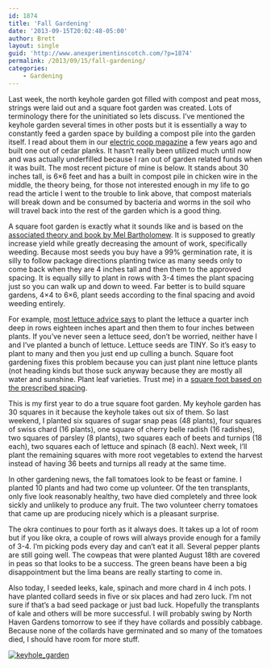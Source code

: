 ```yaml
---
id: 1874
title: 'Fall Gardening'
date: '2013-09-15T20:02:48-05:00'
author: Brett
layout: single
guid: 'http://www.anexperimentinscotch.com/?p=1874'
permalink: /2013/09/15/fall-gardening/
categories:
    - Gardening
---
```


Last week, the north keyhole garden got filled with compost and peat moss, strings were laid out and a square foot garden was created. Lots of terminology there for the uninitiated so lets discuss. I’ve mentioned the keyhole garden several times in other posts but it is essentially a way to constantly feed a garden space by building a compost pile into the garden itself. I read about them in our [electric coop magazine](http://www.texascooppower.com/texas-stories/nature-outdoors/keyhole-gardening) a few years ago and built one out of cedar planks. It hasn’t really been utilized much until now and was actually underfilled because I ran out of garden related funds when it was built. The most recent picture of mine is below. It stands about 30 inches tall, is 6×6 feet and has a built in compost pile in chicken wire in the middle, the theory being, for those not interested enough in my life to go read the article I went to the trouble to link above, that compost materials will break down and be consumed by bacteria and worms in the soil who will travel back into the rest of the garden which is a good thing.

A square foot garden is exactly what it sounds like and is based on the [associated theory and book by Mel Bartholomew](https://www.google.com/search?q=square+foot+gardening&oq=square+foot&aqs=chrome.2.69i57j0l2j5.3470j0&sourceid=chrome&ie=UTF-8). It is supposed to greatly increase yield while greatly decreasing the amount of work, specifically weeding. Because most seeds you buy have a 99% germination rate, it is silly to follow package directions planting twice as many seeds only to come back when they are 4 inches tall and then them to the approved spacing. It is equally silly to plant in rows with 3-4 times the plant spacing just so you can walk up and down to weed. Far better is to build square gardens, 4×4 to 6×6, plant seeds according to the final spacing and avoid weeding entirely.

For example, [most lettuce advice says](http://homeguides.sfgate.com/thin-leaf-lettuce-42553.html) to plant the lettuce a quarter inch deep in rows eighteen inches apart and then them to four inches between plants. If you’ve never seen a lettuce seed, don’t be worried, neither have I and I’ve planted a bunch of lettuce. Lettuce seeds are TINY. So it’s easy to plant to many and then you just end up culling a bunch. Square foot gardening fixes this problem because you can just plant nine lettuce plants (not heading kinds but those suck anyway because they are mostly all water and sunshine. Plant leaf varieties. Trust me) in a [square foot based on the prescribed spacing](http://journeytoforever.org/garden_space.html).

This is my first year to do a true square foot garden. My keyhole garden has 30 squares in it because the keyhole takes out six of them. So last weekend, I planted six squares of sugar snap peas (48 plants), four squares of swiss chard (16 plants), one square of cherry belle radish (16 radishes), two squares of parsley (8 plants), two squares each of beets and turnips (18 each), two squares each of lettuce and spinach (8 each). Next week, I’ll plant the remaining squares with more root vegetables to extend the harvest instead of having 36 beets and turnips all ready at the same time.

In other gardening news, the fall tomatoes look to be feast or famine. I planted 10 plants and had two come up volunteer. Of the ten transplants, only five look reasonably healthy, two have died completely and three look sickly and unlikely to produce any fruit. The two volunteer cherry tomatoes that came up are producing nicely which is a pleasant surprise.

The okra continues to pour forth as it always does. It takes up a lot of room but if you like okra, a couple of rows will always provide enough for a family of 3-4. I’m picking pods every day and can’t eat it all. Several pepper plants are still going well. The cowpeas that were planted August 18th are covered in peas so that looks to be a success. The green beans have been a big disappointment but the lima beans are really starting to come in.

Also today, I seeded leeks, kale, spinach and more chard in 4 inch pots. I have planted collard seeds in five or six places and had zero luck. I’m not sure if that’s a bad seed package or just bad luck. Hopefully the transplants of kale and others will be more successful. I will probably swing by North Haven Gardens tomorrow to see if they have collards and possibly cabbage. Because none of the collards have germinated and so many of the tomatoes died, I should have room for more stuff.

[![keyhole_garden](http://www.anexperimentinscotch.com/wp-content/uploads/2013/09/keyhole_garden.jpg)](http://www.anexperimentinscotch.com/wp-content/uploads/2013/09/keyhole_garden.jpg)